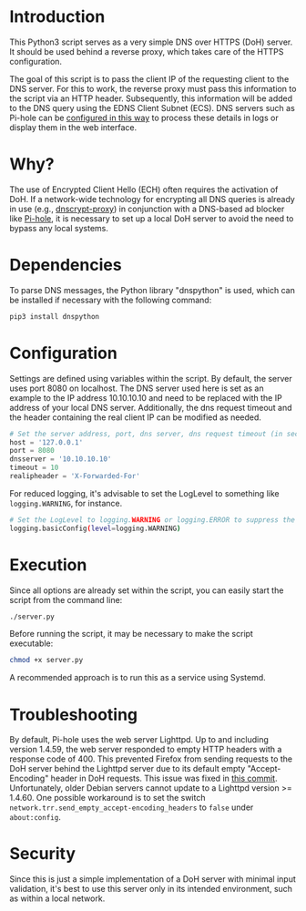 # Introduction

This Python3 script serves as a very simple DNS over HTTPS (DoH) server. It should be used behind a reverse proxy, which takes care of the HTTPS configuration.

The goal of this script is to pass the client IP of the requesting client to the DNS server. For this to work, the reverse proxy must pass this information to the script via an HTTP header. Subsequently, this information will be added to the DNS query using the EDNS Client Subnet (ECS). DNS servers such as Pi-hole can be [configured in this way](https://docs.pi-hole.net/ftldns/configfile/#block_edns0_ecs) to process these details in logs or display them in the web interface.

# Why?

The use of Encrypted Client Hello (ECH) often requires the activation of DoH. If a network-wide technology for encrypting all DNS queries is already in use (e.g., [dnscrypt-proxy](https://github.com/DNSCrypt/dnscrypt-proxy)) in conjunction with a DNS-based ad blocker like [Pi-hole](https://pi-hole.net/), it is necessary to set up a local DoH server to avoid the need to bypass any local systems.

# Dependencies

To parse DNS messages, the Python library "dnspython" is used, which can be installed if necessary with the following command:

```bash
pip3 install dnspython
```

# Configuration

Settings are defined using variables within the script. By default, the server uses port 8080 on localhost. The DNS server used here is set as an example to the IP address 10.10.10.10 and need to be replaced with the IP address of your local DNS server. Additionally, the dns request timeout and the header containing the real client IP can be modified as needed.

```python
# Set the server address, port, dns server, dns request timeout (in seconds) and the real ip header
host = '127.0.0.1'
port = 8080
dnsserver = '10.10.10.10'
timeout = 10
realipheader = 'X-Forwarded-For'
```

For reduced logging, it's advisable to set the LogLevel to something like `logging.WARNING`, for instance.

```bash
# Set the LogLevel to logging.WARNING or logging.ERROR to suppress the output of DNS requests
logging.basicConfig(level=logging.WARNING)
```

# Execution

Since all options are already set within the script, you can easily start the script from the command line:

```bash
./server.py
```

Before running the script, it may be necessary to make the script executable:

```bash
chmod +x server.py
```

A recommended approach is to run this as a service using Systemd.

# Troubleshooting

By default, Pi-hole uses the web server Lighttpd. Up to and including version 1.4.59, the web server responded to empty HTTP headers with a response code of 400. This prevented Firefox from sending requests to the DoH server behind the Lighttpd server due to its default empty "Accept-Encoding" header in DoH requests. This issue was fixed in [this commit](https://github.com/lighttpd/lighttpd1.4/commit/262561f). Unfortunately, older Debian servers cannot update to a Lighttpd version >= 1.4.60. One possible workaround is to set the switch `network.trr.send_empty_accept-encoding_headers` to `false` under `about:config`.

# Security

Since this is just a simple implementation of a DoH server with minimal input validation, it's best to use this server only in its intended environment, such as within a local network.
